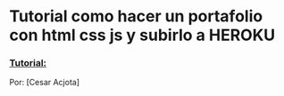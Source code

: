 # Tutorial como hacer un portafolio con html css js y subirlo a HEROKU
### [Tutorial: ]()


Por: [Cesar Acjota]
